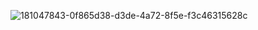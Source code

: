 ![181047843-0f865d38-d3de-4a72-8f5e-f3c46315628c](https://user-images.githubusercontent.com/28254345/184884353-0b7e555a-ab7f-4f0e-acf8-d4ef03c7a49b.png)
